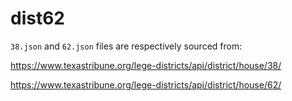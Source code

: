 dist62
======

`38.json` and `62.json` files are respectively sourced from:

https://www.texastribune.org/lege-districts/api/district/house/38/

https://www.texastribune.org/lege-districts/api/district/house/62/
